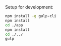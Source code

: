 Setup for development:

```sh
npm install -g gulp-cli
npm install
cd ./app
npm install
cd ./../
gulp
```
